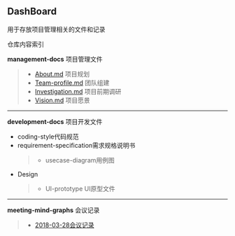 ## DashBoard
用于存放项目管理相关的文件和记录

仓库内容索引

**management-docs** 项目管理文件
>- [About.md](https://github.com/SEN-Wanted/Dashboard/blob/master/management-docs/About.md) 项目规划
>- [Team-profile.md](https://github.com/SEN-Wanted/Dashboard/blob/master/management-docs/team-profile.md) 团队组建
>- [Investigation.md](https://github.com/SEN-Wanted/Dashboard/blob/master/management-docs/Investigation.md) 项目前期调研
>- [Vision.md](https://github.com/SEN-Wanted/Dashboard/blob/master/management-docs/Vision.md) 项目愿景

---------
**development-docs** 项目开发文件
* coding-style代码规范
* requirement-specification需求规格说明书
  >- usecase-diagram用例图
* Design
  >- UI-prototype UI原型文件


---------
**meeting-mind-graphs** 会议记录
> - [2018-03-28会议记录](https://github.com/SEN-Wanted/Dashboard/tree/master/meeting-mind-graphs/2018-03-28)

